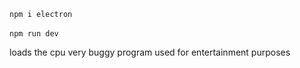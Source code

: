 `npm i electron`
<br>
<br>
`npm run dev`

<p>
  loads the cpu
  very buggy program
 used for entertainment purposes
</p>
